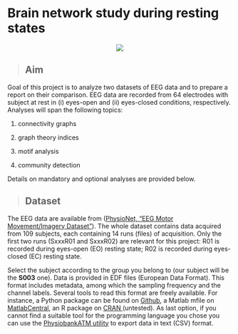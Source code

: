 # Brain network study during resting states


<div align = "center"><img src="https://i2.wp.com/neurosciencenews.com/files/2017/11/mind-consciouness-neurosciencenews.jpg?fit=1400%2C933&ssl=1"></div>





>## Aim


Goal of this project is to analyze two datasets of EEG data and to prepare a report on their comparison.
EEG data are recorded from 64 electrodes with subject at rest in (i) eyes-open and (ii) eyes-closed conditions, respectively.
Analyses will span the following topics:

1) connectivity graphs

2) graph theory indices

3) motif analysis

4) community detection


Details on mandatory and optional analyses are provided below.


>## Dataset

The EEG data are available from (<a href="https://physionet.org/content/eegmmidb/1.0.0/">PhysioNet, “EEG Motor Movement/Imagery Dataset”</a>). The whole dataset contains data acquired from 109 subjects, each containing 14 runs (files) of acquisition. Only the first two runs (SxxxR01 and SxxxR02) are relevant for this project: R01 is recorded during eyes-open (EO) resting state; R02 is recorded during eyes-closed (EC) resting state.


Select the subject according to the group you belong to (our subject will be the <b>S003</b> one). 
Data is provided in EDF files (European Data Format). This format includes metadata, among which the sampling frequency and the channel labels. Several tools to read this format are freely available. For instance, a Python package can be found on <a href="https://github.com/holgern/pyedflib/blob/master/demo/readEDFFile.py">Github</a>, a Matlab mfile on <a href="https://it.mathworks.com/matlabcentral/fileexchange/31900-edfread">MatlabCentral</a>, an R package on <a href="https://cran.r-project.org/web/packages/edfReader/">CRAN </a>(untested). As last option, if you cannot find a suitable tool for the programming language you chose you can use the <a href ="https://archive.physionet.org/cgi-bin/atm/ATM">PhysiobankATM utility</a> to export data in text (CSV) format.
